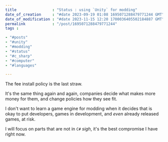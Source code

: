 ```yaml
---
title                : "Status : using `Unity` for modding"
date_of_creation     : "#date 2023-09-19 01:08 1695071288479771244 GMT"
date_of_modification : "#date 2023-11-15 12:20 1700036405502184887 GMT"
permalink            : "/post/1695071288479771244"
tags :

- "#posts"
- "#unity"
- "#modding"
- "#status"
- "#c_sharp"
- "#computer"
- "#languages"

---
```


The fee install policy is the last straw.

It's the same thing again and again, companies decide what makes more money for them, and change policies how they see fit.

I don't want to learn a game engine for modding when it decides that is okay to put developers, games in development, and *even* already released games, at risk.

I will focus on parts that are not in `C#` *sigh*, it's the best compromise I have right now.  